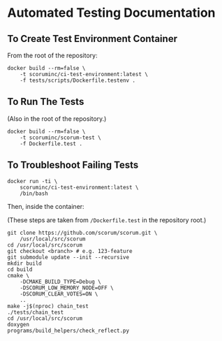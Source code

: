 # Automated Testing Documentation

## To Create Test Environment Container

From the root of the repository:

    docker build --rm=false \
        -t scoruminc/ci-test-environment:latest \
        -f tests/scripts/Dockerfile.testenv .

## To Run The Tests

(Also in the root of the repository.)

    docker build --rm=false \
        -t scoruminc/scorum-test \
        -f Dockerfile.test .

## To Troubleshoot Failing Tests

    docker run -ti \
        scoruminc/ci-test-environment:latest \
        /bin/bash

Then, inside the container:

(These steps are taken from `/Dockerfile.test` in the
repository root.)

    git clone https://github.com/scorum/scorum.git \
        /usr/local/src/scorum
    cd /usr/local/src/scorum
    git checkout <branch> # e.g. 123-feature
    git submodule update --init --recursive
    mkdir build
    cd build
    cmake \
        -DCMAKE_BUILD_TYPE=Debug \
        -DSCORUM_LOW_MEMORY_NODE=OFF \
        -DSCORUM_CLEAR_VOTES=ON \
        ..
    make -j$(nproc) chain_test
    ./tests/chain_test
    cd /usr/local/src/scorum
    doxygen
    programs/build_helpers/check_reflect.py
